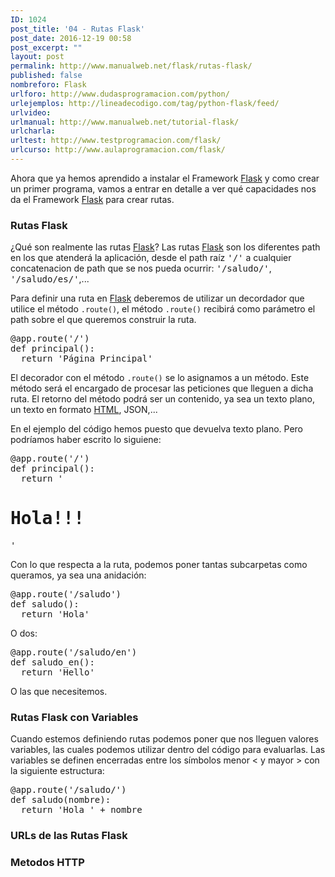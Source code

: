 ```yaml
---
ID: 1024
post_title: '04 - Rutas Flask'
post_date: 2016-12-19 00:58
post_excerpt: ""
layout: post
permalink: http://www.manualweb.net/flask/rutas-flask/
published: false
nombreforo: Flask
urlforo: http://www.dudasprogramacion.com/python/
urlejemplos: http://lineadecodigo.com/tag/python-flask/feed/
urlvideo:
urlmanual: http://www.manualweb.net/tutorial-flask/
urlcharla:
urltest: http://www.testprogramacion.com/flask/
urlcurso: http://www.aulaprogramacion.com/flask/
---
```


Ahora que ya hemos aprendido a instalar el Framework [Flask][1] y como crear un primer programa, vamos a entrar en detalle a ver qué capacidades nos da el Framework [Flask][1] para crear rutas.

### Rutas Flask
¿Qué son realmente las rutas [Flask][1]? Las rutas [Flask][1] son los diferentes path en los que atenderá la aplicación, desde el path raíz <samp>'/'</samp> a cualquier concatenacion de path que se nos pueda ocurrir: <samp>'/saludo/'</samp>, <samp>'/saludo/es/'</samp>,...

Para definir una ruta en [Flask][1] deberemos de utilizar un decordador que utilice el método <code>.route()</code>, el método <code>.route()</code> recibirá como parámetro el path sobre el que queremos construir la ruta.

<pre lang='python'>
@app.route('/')
def principal():
  return 'Página Principal'
</pre>

El decorador con el método <code>.route()</code> se lo asignamos a un método. Este método será el encargado de procesar las peticiones que lleguen a dicha ruta. El retorno del método podrá ser un contenido, ya sea un texto plano, un texto en formato [HTML][3], JSON,...

En el ejemplo del código hemos puesto que devuelva texto plano. Pero podríamos haber escrito lo siguiene:

<pre lang='python'>
@app.route('/')
def principal():
  return '<html><body><h1>Hola!!!</h1></body></html>'
</pre>

Con lo que respecta a la ruta, podemos poner tantas subcarpetas como queramos, ya sea una anidación:

<pre lang='python'>
@app.route('/saludo')
def saludo():
  return 'Hola'
</pre>

O dos:

<pre lang='python'>
@app.route('/saludo/en')
def saludo_en():
  return 'Hello'
</pre>

O las que necesitemos.

### Rutas Flask con Variables
Cuando estemos definiendo rutas podemos poner que nos lleguen valores variables, las cuales podemos utilizar dentro del código para evaluarlas. Las variables se definen encerradas entre los símbolos menor < y mayor > con la siguiente estructura:

<pre lang='python'>
@app.route('/saludo/<nombre>')
def saludo(nombre):
  return 'Hola ' + nombre
</pre>


### URLs de las Rutas Flask


### Metodos HTTP



[1]: http://www.manualweb.net/tutorial-flask/
[2]: http://www.manualweb.net/tutorial-python/
[3]: http://www.manualweb.net/tutorial-html/
